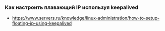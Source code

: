 ### Как настроить плавающий IP используя keepalived
- https://www.servers.ru/knowledge/linux-administration/how-to-setup-floating-ip-using-keepalived